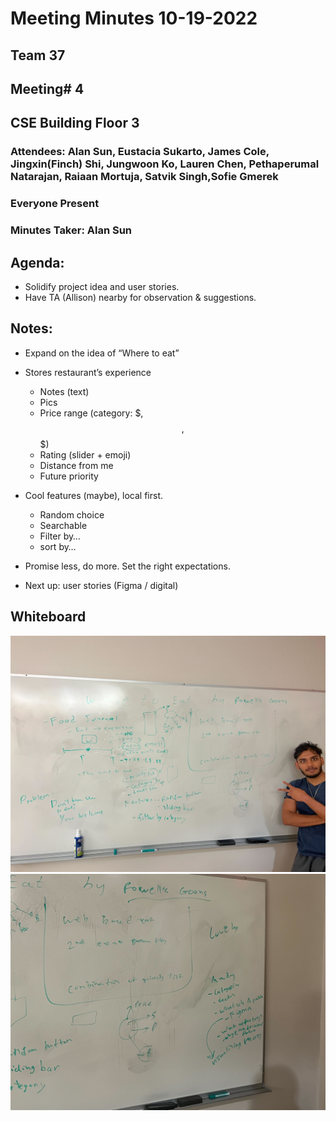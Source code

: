 # Meeting Minutes 10-19-2022

## Team 37

## Meeting# 4

## CSE Building Floor 3

### Attendees: Alan Sun, Eustacia Sukarto, James Cole, Jingxin(Finch) Shi, Jungwoon Ko, Lauren Chen, Pethaperumal Natarajan, Raiaan Mortuja, Satvik Singh,Sofie Gmerek

### Everyone Present

### Minutes Taker: Alan Sun

## Agenda:
- Solidify project idea and user stories. 
- Have TA (Allison) nearby for observation & suggestions. 

## Notes:
- Expand on the idea of “Where to eat” 
- Stores restaurant’s experience
    - Notes (text) 
    - Pics 
    - Price range (category: $, $$, $$$)
    - Rating (slider + emoji) 
    - Distance from me
    - Future priority 
  
- Cool features (maybe), local first.
    - Random choice
    - Searchable
    - Filter by…
    - sort by…

- Promise less, do more. Set the right expectations. 
- Next up: user stories (Figma / digital)

## Whiteboard
![Drawing1](../photos/10-19-meeting1.jpg)
![Drawing2](../photos/10-19-meeting2.jpg)
